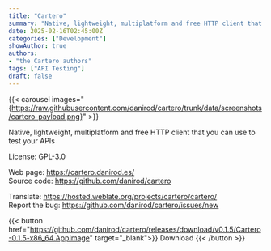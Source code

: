 ```yaml
---
title: "Cartero"
summary: "Native, lightweight, multiplatform and free HTTP client that you can use to test your APIs"
date: 2025-02-16T02:45:00Z
categories: ["Development"]
showAuthor: true
authors:
- "the Cartero authors"
tags: ["API Testing"]
draft: false
---
```


{{< carousel images="{https://raw.githubusercontent.com/danirod/cartero/trunk/data/screenshots/cartero-payload.png}" >}}

Native, lightweight, multiplatform and free HTTP client that you can use to test your APIs

License: GPL-3.0

Web page: <https://cartero.danirod.es/>  
Source code: <https://github.com/danirod/cartero>

Translate: <https://hosted.weblate.org/projects/cartero/cartero/>  
Report the bug: <https://github.com/danirod/cartero/issues/new>  

{{< button href="https://github.com/danirod/cartero/releases/download/v0.1.5/Cartero-0.1.5-x86_64.AppImage" target="_blank">}}
Download
{{< /button >}}